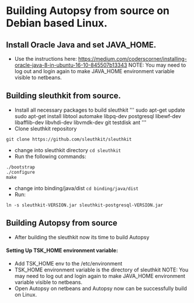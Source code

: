 # Building Autopsy from source on Debian based Linux.

## Install Oracle Java and set JAVA_HOME.
- Use the instructions here: https://medium.com/coderscorner/installing-oracle-java-8-in-ubuntu-16-10-845507b13343
          NOTE: You may need to log out and login again to make JAVA_HOME environment variable visible to netbeans.

## Building sleuthkit from source.

- Install all necessary packages to build sleuthkit
'''
sudo apt-get update
sudo apt-get install libtool automake libpq-dev postgresql libewf-dev libafflib-dev libvhdi-dev libvmdk-dev git testdisk ant
'''
- Clone sleuthkit repository 
```
git clone https://github.com/sleuthkit/sleuthkit
```
- change into sleuthkit directory ```cd sleuthkit```
- Run the following commands:
```
./bootstrap
./configure
make
```
- change into binding/java/dist ```cd binding/java/dist```
- Run:
```
ln -s sleuthkit-VERSION.jar sleuthkit-postgresql-VERSION.jar
```
## Building Autopsy from source

- After building the sleuthkit now its time to build Autopsy

#### Setting Up TSK_HOME environment variable:
- Add TSK_HOME env to the /etc/environment
- TSK_HOME environment variable is the directory of sleuthkit
     NOTE: You may need to log out and login again to make JAVA_HOME environment variable visible to netbeans.
- Open Autopsy on netbeans and Autopsy now can be successfully build on Linux.
